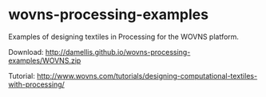 # wovns-processing-examples

Examples of designing textiles in Processing for the WOVNS platform.

Download: http://damellis.github.io/wovns-processing-examples/WOVNS.zip

Tutorial: http://www.wovns.com/tutorials/designing-computational-textiles-with-processing/
